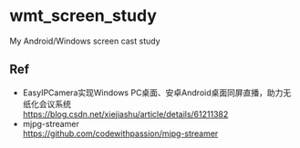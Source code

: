 # wmt_screen_study
My Android/Windows screen cast study  

## Ref  
* EasyIPCamera实现Windows PC桌面、安卓Android桌面同屏直播，助力无纸化会议系统  
https://blog.csdn.net/xiejiashu/article/details/61211382  
* mjpg-streamer  
https://github.com/codewithpassion/mjpg-streamer  
